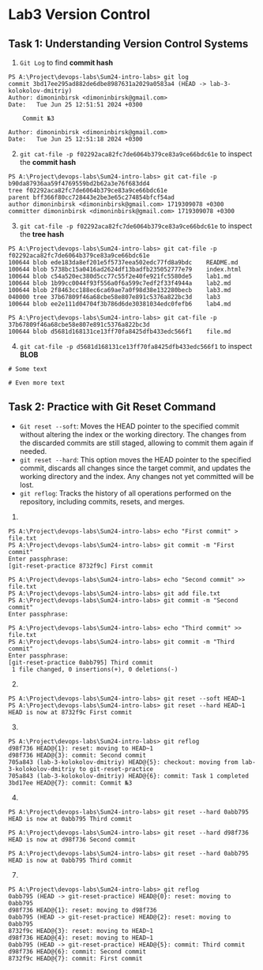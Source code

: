 # Lab3 Version Control

## Task 1: Understanding Version Control Systems

1. ```Git Log``` to find __commit hash__
``` 
PS A:\Project\devops-labs\Sum24-intro-labs> git log
commit 3bd17ee295ad882de6dbe8987631a2029a0583a4 (HEAD -> lab-3-kolokolov-dmitriy)
Author: dimoninbirsk <dimoninbirsk@gmail.com>
Date:   Tue Jun 25 12:51:51 2024 +0300

    Commit №3

Author: dimoninbirsk <dimoninbirsk@gmail.com>
Date:   Tue Jun 25 12:51:18 2024 +0300
```

2. ```git cat-file -p f02292aca82fc7de6064b379ce83a9ce66bdc61e``` to inspect the __commit hash__
```
PS A:\Project\devops-labs\Sum24-intro-labs> git cat-file -p b90da87936aa59f4769559bd2b62a3e76f683dd4
tree f02292aca82fc7de6064b379ce83a9ce66bdc61e
parent bff366f80cc728443e2be3e65c274854bfcf54ad
author dimoninbirsk <dimoninbirsk@gmail.com> 1719309078 +0300
committer dimoninbirsk <dimoninbirsk@gmail.com> 1719309078 +0300
```

3. ```git cat-file -p f02292aca82fc7de6064b379ce83a9ce66bdc61e``` to inspect the __tree hash__
```
PS A:\Project\devops-labs\Sum24-intro-labs> git cat-file -p f02292aca82fc7de6064b379ce83a9ce66bdc61e
100644 blob ede183da8ef201e5f5737eea502edc77fd8a9bdc    README.md
100644 blob 5738bc15a0416ad2624df13badfb235052777e79    index.html
100644 blob c54a520ec380d5cc77c55f2e40fe921fc5580de5    lab1.md
100644 blob 1b99cc0044f93f556a0f6a599c7edf2f33f4944a    lab2.md
100644 blob 2f8463cc188ec6ca69ae7a0f98d38e132280becb    lab3.md
040000 tree 37b67809f46a68cbe58e807e891c5376a822bc3d    lab3
100644 blob ee2e111d04704f3b786d6de30381034edc0fefb6    lab4.md
```
```
PS A:\Project\devops-labs\Sum24-intro-labs> git cat-file -p 37b67809f46a68cbe58e807e891c5376a822bc3d
100644 blob d5681d168131ce13ff70fa8425dfb433edc566f1    file.md
```
4. ```git cat-file -p d5681d168131ce13ff70fa8425dfb433edc566f1``` to inspect __BLOB__
```
# Some text

# Even more text
```

## Task 2: Practice with Git Reset Command

- ``Git reset --soft``: Moves the HEAD pointer to the specified commit without altering the index or the working directory. The changes from the discarded commits are still staged, allowing to commit them again if needed.
- ``git reset --hard``: This option moves the HEAD pointer to the specified commit, discards all changes since the target commit, and updates the working directory and the index. Any changes not yet committed will be lost.
- ``git reflog``: Tracks the history of all operations performed on the repository, including commits, resets, and merges.

1. 
```
PS A:\Project\devops-labs\Sum24-intro-labs> echo "First commit" > file.txt
PS A:\Project\devops-labs\Sum24-intro-labs> git commit -m "First commit"
Enter passphrase:
[git-reset-practice 8732f9c] First commit

PS A:\Project\devops-labs\Sum24-intro-labs> echo "Second commit" >> file.txt
PS A:\Project\devops-labs\Sum24-intro-labs> git add file.txt
PS A:\Project\devops-labs\Sum24-intro-labs> git commit -m "Second commit"
Enter passphrase:

PS A:\Project\devops-labs\Sum24-intro-labs> echo "Third commit" >> file.txt
PS A:\Project\devops-labs\Sum24-intro-labs> git commit -m "Third commit"
Enter passphrase:
[git-reset-practice 0abb795] Third commit
 1 file changed, 0 insertions(+), 0 deletions(-)
 ```
2. 
 ```
PS A:\Project\devops-labs\Sum24-intro-labs> git reset --soft HEAD~1
PS A:\Project\devops-labs\Sum24-intro-labs> git reset --hard HEAD~1
HEAD is now at 8732f9c First commit
```
3. 
```
PS A:\Project\devops-labs\Sum24-intro-labs> git reflog
d98f736 HEAD@{1}: reset: moving to HEAD~1
d98f736 HEAD@{3}: commit: Second commit
705a843 (lab-3-kolokolov-dmitriy) HEAD@{5}: checkout: moving from lab-3-kolokolov-dmitriy to git-reset-practice
705a843 (lab-3-kolokolov-dmitriy) HEAD@{6}: commit: Task 1 completed
3bd17ee HEAD@{7}: commit: Commit №3
```
4. 
```
PS A:\Project\devops-labs\Sum24-intro-labs> git reset --hard 0abb795      
HEAD is now at 0abb795 Third commit

PS A:\Project\devops-labs\Sum24-intro-labs> git reset --hard d98f736
HEAD is now at d98f736 Second commit

PS A:\Project\devops-labs\Sum24-intro-labs> git reset --hard 0abb795
HEAD is now at 0abb795 Third commit
```
7. 
```
PS A:\Project\devops-labs\Sum24-intro-labs> git reflog
0abb795 (HEAD -> git-reset-practice) HEAD@{0}: reset: moving to 0abb795
d98f736 HEAD@{1}: reset: moving to d98f736
0abb795 (HEAD -> git-reset-practice) HEAD@{2}: reset: moving to 0abb795
8732f9c HEAD@{3}: reset: moving to HEAD~1
d98f736 HEAD@{4}: reset: moving to HEAD~1
0abb795 (HEAD -> git-reset-practice) HEAD@{5}: commit: Third commit
d98f736 HEAD@{6}: commit: Second commit
8732f9c HEAD@{7}: commit: First commit
```